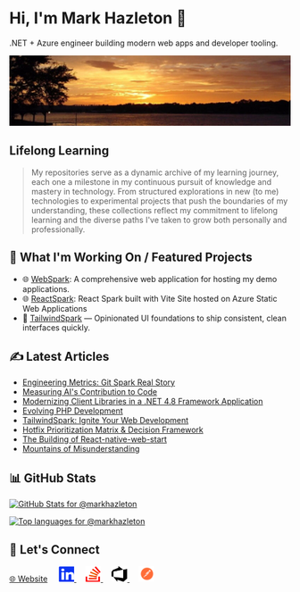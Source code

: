 # Hi, I'm Mark Hazleton 👋

.NET + Azure engineer building modern web apps and developer tooling.

<!-- markdownlint-disable MD033 -->
<p align="center">
 <picture>
  <source srcset="InksLakeSunset.webp" type="image/webp" />
  <img src="InksLakeSunset.jpg" alt="Inks Lake Sunset - Texas Hill Country" width="900" decoding="async" />
 </picture>
</p>
<!-- markdownlint-enable MD033 -->

## Lifelong Learning

> My repositories serve as a dynamic archive of my learning journey, each one a milestone in my continuous pursuit of knowledge and mastery in technology. From structured explorations in new (to me) technologies to experimental projects that push the boundaries of my understanding, these collections reflect my commitment to lifelong learning and the diverse paths I've taken to grow both personally and professionally.

## 🚀 What I'm Working On / Featured Projects

- 🌐 [WebSpark](https://webspark.markhazleton.com): A comprehensive web application for hosting my demo applications.
- 🌐 [ReactSpark](https://reactspark.markhazleton.com/): React Spark built with Vite Site hosted on Azure Static Web Applications
- 🎨 [TailwindSpark](https://markhazleton.com/articles/tailwindspark-ignite-your-web-development.html) — Opinionated UI foundations to ship consistent, clean interfaces quickly.

## ✍️ Latest Articles

<!-- BLOG-POST-LIST:START -->
- [Engineering Metrics: Git Spark Real Story](https://markhazleton.com/articles/engineering-metrics-git-spark-real-story.html)
- [Measuring AI's Contribution to Code](https://markhazleton.com/articles/measuring-ais-contribution-to-code.html)
- [Modernizing Client Libraries in a .NET 4.8 Framework Application](https://markhazleton.com/articles/modernizing-client-libraries-in-a-net-48-framework-application.html)
- [Evolving PHP Development](https://markhazleton.com/articles/evolving-php-development.html)
- [TailwindSpark: Ignite Your Web Development](https://markhazleton.com/articles/tailwindspark-ignite-your-web-development.html)
- [Hotfix Prioritization Matrix &amp; Decision Framework](https://markhazleton.com/articles/hotfix-prioritization-matrix-decision-framework.html)
- [The Building of React-native-web-start](https://markhazleton.com/articles/the-building-of-react-native-web-start.html)
- [Mountains of Misunderstanding](https://markhazleton.com/articles/the-ai-confidence-trap.html)
<!-- BLOG-POST-LIST:END -->

## 📊 GitHub Stats

<!-- markdownlint-disable MD033 -->
<p>
 <a href="https://github.com/markhazleton" aria-label="GitHub profile">
  <img src="https://github-readme-stats.vercel.app/api?username=markhazleton&show_icons=true&hide_border=true&&count_private=true&include_all_commits=true&cache_seconds=7200" alt="GitHub Stats for @markhazleton" loading="lazy" />
 </a>
</p>
<p>
 <a href="https://github.com/markhazleton" aria-label="Top languages">
  <img src="https://github-readme-stats.vercel.app/api/top-langs/?username=markhazleton&exclude_repo=KNN-Image-Classification&show_icons=true&hide_border=true&layout=compact&langs_count=8&cache_seconds=7200" alt="Top languages for @markhazleton" loading="lazy" />
 </a>
</p>
<!-- markdownlint-enable MD033 -->

## 🔗 Let's Connect

<!-- markdownlint-disable MD033 -->
<p>
 <a href="https://markhazleton.com" title="Website">🌐 Website</a>
 &nbsp;&nbsp;&nbsp;
 <a href="https://linkedin.com/in/markhazleton" title="LinkedIn">
  <img src="linkedin.svg" alt="LinkedIn" width="28" height="28" loading="lazy" />
 </a>
 &nbsp;&nbsp;&nbsp;
 <a href="https://stackoverflow.com/users/479571/markhazleton" title="Stack Overflow">
  <img src="stackoverflow.svg" alt="Stack Overflow" width="28" height="28" loading="lazy" />
 </a>
 &nbsp;&nbsp;&nbsp;
 <a href="https://dev.azure.com/markhazleton/SampleMvcCRUD" title="Azure DevOps">
  <img src="azuredevops.svg" alt="Azure DevOps" width="28" height="28" loading="lazy" />
 </a>
 &nbsp;&nbsp;&nbsp;
 <a href="https://www.postman.com/markhazleton" title="Postman">
  <img src="postman.svg" alt="Postman" width="28" height="28" loading="lazy" />
 </a>
</p>
<!-- markdownlint-enable MD033 -->
